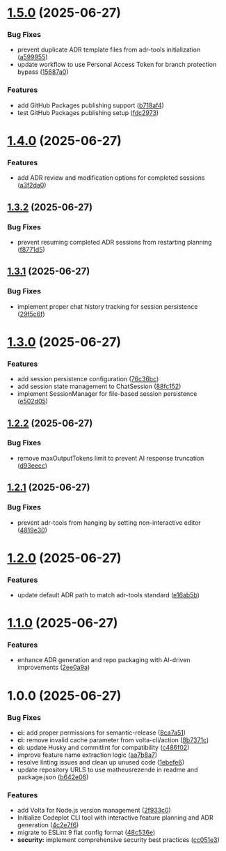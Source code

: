 # [1.5.0](https://github.com/matheusrezende/codeplot/compare/v1.4.0...v1.5.0) (2025-06-27)


### Bug Fixes

* prevent duplicate ADR template files from adr-tools initialization ([a599955](https://github.com/matheusrezende/codeplot/commit/a59995591cea2362029e79b242e029f443672ac6))
* update workflow to use Personal Access Token for branch protection bypass ([15687a0](https://github.com/matheusrezende/codeplot/commit/15687a0c088a01eeb2548130430d578ac9aec50d))


### Features

* add GitHub Packages publishing support ([b718af4](https://github.com/matheusrezende/codeplot/commit/b718af457b972cff427e7d85784064b2927959c2))
* test GitHub Packages publishing setup ([fdc2973](https://github.com/matheusrezende/codeplot/commit/fdc297325a3f4c0580df1772584691b829111b66))

# [1.4.0](https://github.com/matheusrezende/codeplot/compare/v1.3.2...v1.4.0) (2025-06-27)


### Features

* add ADR review and modification options for completed sessions ([a3f2da0](https://github.com/matheusrezende/codeplot/commit/a3f2da0716981b1a0401422e8d33ae6ba69f74d1))

## [1.3.2](https://github.com/matheusrezende/codeplot/compare/v1.3.1...v1.3.2) (2025-06-27)


### Bug Fixes

* prevent resuming completed ADR sessions from restarting planning ([f8771d5](https://github.com/matheusrezende/codeplot/commit/f8771d57f12c5b814549d6ee7d6379e71cb978c1))

## [1.3.1](https://github.com/matheusrezende/codeplot/compare/v1.3.0...v1.3.1) (2025-06-27)


### Bug Fixes

* implement proper chat history tracking for session persistence ([29f5c6f](https://github.com/matheusrezende/codeplot/commit/29f5c6f8b8e58bc51b4da24ccab7267970430cea))

# [1.3.0](https://github.com/matheusrezende/codeplot/compare/v1.2.2...v1.3.0) (2025-06-27)


### Features

* add session persistence configuration ([76c36bc](https://github.com/matheusrezende/codeplot/commit/76c36bc57a22ca35a26ea6aafb7efb7731176085))
* add session state management to ChatSession ([88fc152](https://github.com/matheusrezende/codeplot/commit/88fc152ba050130ae788315084a449c3c450be7e))
* implement SessionManager for file-based session persistence ([e502d05](https://github.com/matheusrezende/codeplot/commit/e502d053cf7a647af4d7c2f996f3946be7e637e5))

## [1.2.2](https://github.com/matheusrezende/codeplot/compare/v1.2.1...v1.2.2) (2025-06-27)


### Bug Fixes

* remove maxOutputTokens limit to prevent AI response truncation ([d93eecc](https://github.com/matheusrezende/codeplot/commit/d93eecc907c06f941f0bfc6783b775526c8af773))

## [1.2.1](https://github.com/matheusrezende/codeplot/compare/v1.2.0...v1.2.1) (2025-06-27)


### Bug Fixes

* prevent adr-tools from hanging by setting non-interactive editor ([4819e30](https://github.com/matheusrezende/codeplot/commit/4819e30b4e341770777fe5ad1a23ee8c0871f43f))

# [1.2.0](https://github.com/matheusrezende/codeplot/compare/v1.1.0...v1.2.0) (2025-06-27)


### Features

* update default ADR path to match adr-tools standard ([e16ab5b](https://github.com/matheusrezende/codeplot/commit/e16ab5b560bed0be4ac948297b62c64848068ae3))

# [1.1.0](https://github.com/matheusrezende/codeplot/compare/v1.0.0...v1.1.0) (2025-06-27)


### Features

* enhance ADR generation and repo packaging with AI-driven improvements ([2ee0a9a](https://github.com/matheusrezende/codeplot/commit/2ee0a9ad5b0c64bacd1087a32573f95d25bd2df3))

# 1.0.0 (2025-06-27)


### Bug Fixes

* **ci:** add proper permissions for semantic-release ([8ca7a51](https://github.com/matheusrezende/codeplot/commit/8ca7a51ee611bab055107bf25c49e2997d58000a))
* **ci:** remove invalid cache parameter from volta-cli/action ([8b7371c](https://github.com/matheusrezende/codeplot/commit/8b7371c64e5ec40209c9326b1057e7bdb38988e3))
* **ci:** update Husky and commitlint for compatibility ([c486f02](https://github.com/matheusrezende/codeplot/commit/c486f02a625711f03f54db4ab429494d7e1410b6))
* improve feature name extraction logic ([aa7b8a7](https://github.com/matheusrezende/codeplot/commit/aa7b8a71f750cfc4c45342f0ed417f3ca613de6d))
* resolve linting issues and clean up unused code ([1ebefe6](https://github.com/matheusrezende/codeplot/commit/1ebefe6c269189751c7a74efe774aba30a242e0d))
* update repository URLS to use matheusrezende in readme and package.json ([b642e06](https://github.com/matheusrezende/codeplot/commit/b642e06d1816eda082b98671dbba072e8aee1c0f))


### Features

* add Volta for Node.js version management ([2f933c0](https://github.com/matheusrezende/codeplot/commit/2f933c08d457723f976f75e5d5ad57aaf2739229))
* Initialize Codeplot CLI tool with interactive feature planning and ADR generation ([4c2e7f6](https://github.com/matheusrezende/codeplot/commit/4c2e7f64148cd843d7ce5424dd16065b5cc3fa65))
* migrate to ESLint 9 flat config format ([48c536e](https://github.com/matheusrezende/codeplot/commit/48c536e4d7cec7e4f8eba9c8dfcaaee26f7a9e51))
* **security:** implement comprehensive security best practices ([cc051e3](https://github.com/matheusrezende/codeplot/commit/cc051e3890b79e76d1f25421f3a19d47ecdd28dd))
